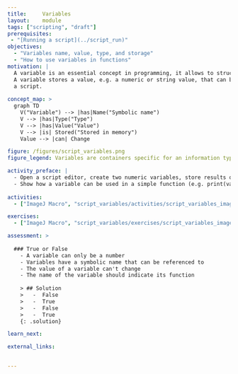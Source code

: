 ```yaml
---
title:     Variables
layout:    module
tags: ["scripting", "draft"]
prerequisites:
 - "[Running a script](../script_run)"
objectives:
  - "Variables name, value, type, and storage"
  - "How to use variables in functions"
motivation: |
  A variable is an essential concept in programming, it allows to structure and generalize a script/program.
  A variable stores a value, e.g. a numeric or string value, that can be used and changed at several occasions in 
  a script. 
  
concept_map: >
  graph TD
    V("Variable") --> |has|Name("Symbolic name")
    V --> |has|Type("Type")
    V --> |has|Value("Value")
    V --> |is| Stored("Stored in memory")
    Value --> |can| Change

figure: /figures/script_variables.png
figure_legend: Variables are containers specific for an information type. The name of the variable should explain its purpose. Naming convention is camelCase (left side) or under_score (right side).

activity_preface: |
  - Open a script editor, create two numeric variables, store results of addition in a new variable.
  - Show how a variable can be used in a simple function (e.g. print(variable)) and in a image processing function.
  
activities:
  - ["ImageJ Macro", "script_variables/activities/script_variables_imagejmacro.ijm", "java"]

exercises:
  - ["ImageJ Macro", "script_variables/exercises/script_variables_imagejmacro.md"]

assessment: >
  
  ### True or False
    - A variable can only be a number
    - Variables have a symbolic name that can be referenced to
    - The value of a variable can't change
    - The name of the variable should indicate its function
    
    > ## Solution
    >   -  False
    >   -  True
    >   -  False
    >   -  True
    {: .solution}

learn_next:

external_links:

 
---
```

 
